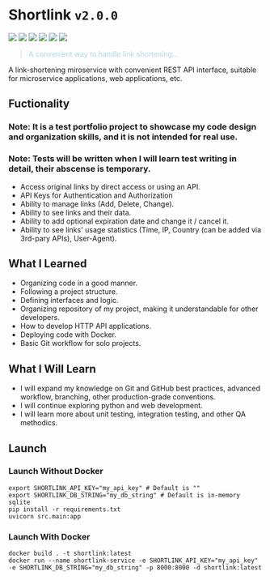 # Shortlink `v2.0.0`
![](https://img.shields.io/badge/Portfolio_Project-blue)
![](https://img.shields.io/badge/Python-blue)
![](https://img.shields.io/badge/FastAPI-blue)
![](https://img.shields.io/badge/PostgreSQL-blue)
![](https://img.shields.io/badge/Docker-blue)
![](https://img.shields.io/badge/Microservices-blue)

><p style="color:lightblue;">A convenient way to handle link shortening...</p>

A link-shortening miroservice with convenient REST API interface, suitable for microservice applications, web applications, etc.

## Fuctionality

### Note: It is a test portfolio project to showcase my code design and organization skills, and it is not intended for real use.
### Note: Tests will be written when I will learn test writing in detail, their abscense is temporary.

* Access original links by direct access or using an API.
* API Keys for Authentication and Authorization
* Ability to manage links (Add, Delete, Change).
* Ability to see links and their data.
* Ability to add optional expiration date and change it / cancel it.
* Ability to see links' usage statistics (Time, IP, Country (can be added via 3rd-pary APIs), User-Agent).

## What I Learned

* Organizing code in a good manner.
* Following a project structure.
* Defining interfaces and logic.
* Organizing repository of my project, making it understandable for other developers.
* How to develop HTTP API applications.
* Deploying code with Docker.
* Basic Git workflow for solo projects.

## What I Will Learn

* I will expand my knowledge on Git and GitHub best practices, advanced workflow, branching, other production-grade conventions.
* I will continue exploring python and web development.
* I will learn more about unit testing, integration testing, and other QA methodics.

## Launch

### Launch Without Docker
```
export SHORTLINK_API_KEY="my_api_key" # Default is ""
export SHORTLINK_DB_STRING="my_db_string" # Default is in-memory sqlite
pip install -r requirements.txt
uvicorn src.main:app
```

### Launch With Docker
```
docker build . -t shortlink:latest
docker run --name shortlink-service -e SHORTLINK_API_KEY="my_api_key" -e SHORTLINK_DB_STRING="my_db_string" -p 8000:8000 -d shortlink:latest
```
